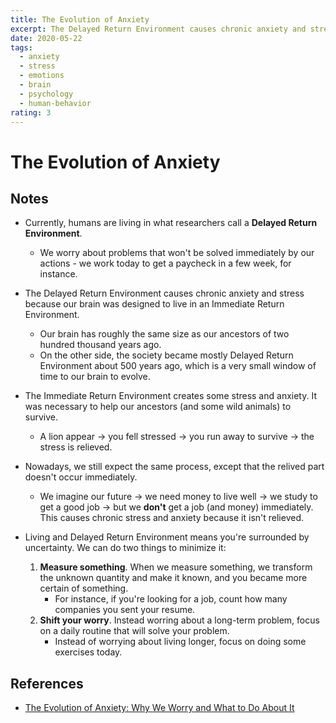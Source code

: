 ```yaml
---
title: The Evolution of Anxiety
excerpt: The Delayed Return Environment causes chronic anxiety and stress because our brain was designed to live in an Immediate Return Environment.
date: 2020-05-22
tags:
  - anxiety
  - stress
  - emotions
  - brain
  - psychology
  - human-behavior
rating: 3
---
```


# The Evolution of Anxiety

## Notes

- Currently, humans are living in what researchers call a **Delayed Return Environment**.
  - We worry about problems that won't be solved immediately by our actions - we work today to get a paycheck in a few week, for instance.
- The Delayed Return Environment causes chronic anxiety and stress because our brain was designed to live in an Immediate Return Environment.
  - Our brain has roughly the same size as our ancestors of two hundred thousand years ago.
  - On the other side, the society became mostly Delayed Return Environment about 500 years ago, which is a very small window of time to our brain to evolve.
- The Immediate Return Environment creates some stress and anxiety. It was necessary to help our ancestors (and some wild animals) to survive.
  - A lion appear -> you fell stressed -> you run away to survive -> the stress is relieved.
- Nowadays, we still expect the same process, except that the relived part doesn't occur immediately.
  - We imagine our future -> we need money to live well -> we study to get a good job -> but we **don't** get a job (and money) immediately. This causes chronic stress and anxiety because it isn't relieved.
- Living and Delayed Return Environment means you're surrounded by uncertainty. We can do two things to minimize it:

  1. **Measure something**. When we measure something, we transform the unknown quantity and make it known, and you became more certain of something.
     - For instance, if you're looking for a job, count how many companies you sent your resume.
  2. **Shift your worry**. Instead worring about a long-term problem, focus on a daily routine that will solve your problem.
     - Instead of worrying about living longer, focus on doing some exercises today.

## References

- [The Evolution of Anxiety: Why We Worry and What to Do About It](https://jamesclear.com/evolution-of-anxiety)
